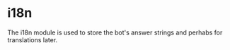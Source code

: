 # i18n
The i18n module is used to store the bot's answer strings and perhabs for translations later.